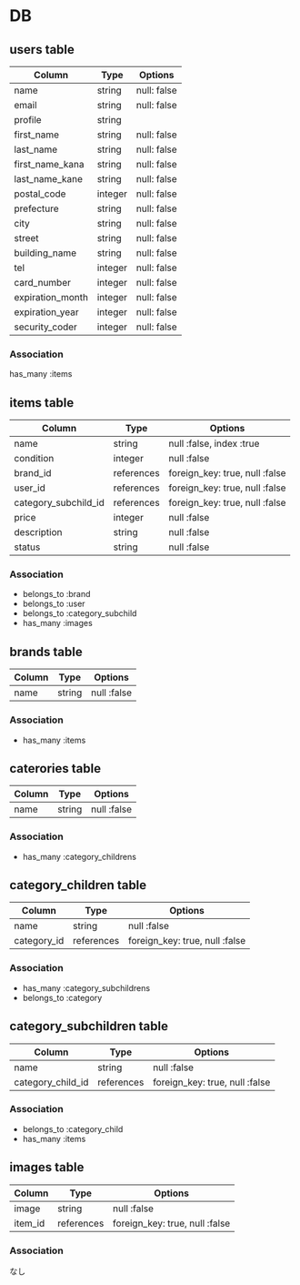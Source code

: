 # DB

## users table

|Column|Type|Options|
|------|----|-------|
|name|string|null: false|
|email|string|null: false|
|profile|string|
|first_name|string|null: false|
|last_name|string|null: false|
|first_name_kana|string|null: false|
|last_name_kane|string|null: false|
|postal_code|integer|null: false|
|prefecture|string|null: false|
|city|string|null: false|
|street|string|null: false|
|building_name|string|null: false|
|tel|integer|null: false|
|card_number|integer|null: false|
|expiration_month|integer|null: false|
|expiration_year|integer|null: false|
|security_coder|integer|null: false|


### Association
has_many :items

## items table

|Column|Type|Options|
|------|----|-------|
|name|string|null :false, index :true|
|condition|integer|null :false|
|brand_id|references|foreign_key: true, null :false|
|user_id|references|foreign_key: true, null :false|
|category_subchild_id|references|foreign_key: true, null :false|
|price|integer|null :false|
|description|string|null :false|
|status|string|null :false|

### Association
- belongs_to :brand
- belongs_to :user
- belongs_to :category_subchild
- has_many :images

## brands table

|Column|Type|Options|
|------|----|-------|
|name|string|null :false|

### Association
- has_many :items

## caterories table

|Column|Type|Options|
|------|----|-------|
|name|string|null :false|

### Association
- has_many :category_childrens

## category_children table


|Column|Type|Options|
|------|----|-------|
|name|string|null :false|
|category_id|references|foreign_key: true, null :false|

### Association
- has_many :category_subchildrens
- belongs_to :category

## category_subchildren table

|Column|Type|Options|
|------|----|-------|
|name|string|null :false|
|category_child_id|references|foreign_key: true, null :false|

### Association
- belongs_to :category_child
- has_many :items

## images table

|Column|Type|Options|
|------|----|-------|
|image|string|null :false|
|item_id|references|foreign_key: true, null :false|

### Association

なし
